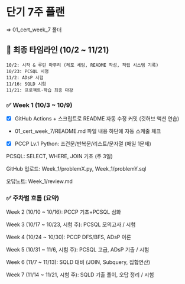# 단기 7주 플랜
=> 01_cert_week_7 폴더

## 📅 최종 타임라인 (10/2 ~ 11/21)

```
10/2: 시작 & 루틴 마무리 (레포 세팅, README 작성, 적립 시스템 기록)
10/23: PCSQL 시험
11/2: ADsP 시험
11/16: SQLD 시험
11/21: 프로젝트·학습 최종 마감
```

### ✅ Week 1 (10/3 ~ 10/9)

- [x] GitHub Actions + 스크립트로 README 자동 수정 커밋 (깃허브 액션 연습)  
- 01_cert_week_7/README.md 파일 내용 하단에 자동 스케줄 체크

- [x] PCCP Lv.1 Python: 조건문/반복문/리스트/문자열 (매일 1문제)

PCSQL: SELECT, WHERE, JOIN 기초 (주 3일)

GitHub 업로드: Week_1/problemX.py, Week_1/problemY.sql

오답노트: Week_1/review.md

### ✅ 주차별 흐름 (요약)

Week 2 (10/10 ~ 10/16): PCCP 기초+PCSQL 심화

Week 3 (10/17 ~ 10/23, 시험 주): PCSQL 모의고사 / 시험

Week 4 (10/24 ~ 10/30): PCCP DFS/BFS, ADsP 이론

Week 5 (10/31 ~ 11/6, 시험 주): PCSQL 고급, ADsP 기출 / 시험

Week 6 (11/7 ~ 11/13): SQLD 대비 (JOIN, Subquery, 집합연산)

Week 7 (11/14 ~ 11/21, 시험 주): SQLD 기출 풀이, 오답 정리 / 시험
